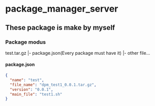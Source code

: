 # package_manager_server

## These package is make by myself

### Package modus

test.tar.gz
|- package.json(Every package must have it)
|- other file...

#### package.json

```json
{
  "name": "test",
  "file_name": "dpm_test1_0.0.1.tar.gz",
  "version": "0.0.1",
  "main_file": "test1.sh"
}
```

###

